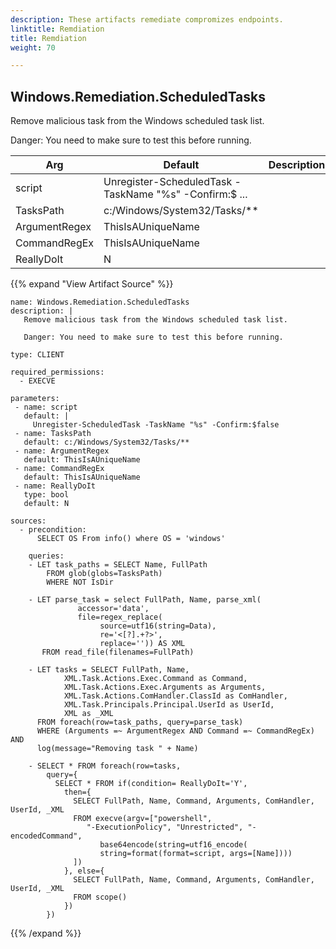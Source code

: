 ```yaml
---
description: These artifacts remediate compromizes endpoints.
linktitle: Remdiation
title: Remdiation
weight: 70

---
```

## Windows.Remediation.ScheduledTasks

Remove malicious task from the Windows scheduled task list.

Danger: You need to make sure to test this before running.


Arg|Default|Description
---|------|-----------
script|Unregister-ScheduledTask -TaskName "%s" -Confirm:$ ...|
TasksPath|c:/Windows/System32/Tasks/**|
ArgumentRegex|ThisIsAUniqueName|
CommandRegEx|ThisIsAUniqueName|
ReallyDoIt|N|

{{% expand  "View Artifact Source" %}}


```text
name: Windows.Remediation.ScheduledTasks
description: |
   Remove malicious task from the Windows scheduled task list.

   Danger: You need to make sure to test this before running.

type: CLIENT

required_permissions:
  - EXECVE

parameters:
 - name: script
   default: |
     Unregister-ScheduledTask -TaskName "%s" -Confirm:$false
 - name: TasksPath
   default: c:/Windows/System32/Tasks/**
 - name: ArgumentRegex
   default: ThisIsAUniqueName
 - name: CommandRegEx
   default: ThisIsAUniqueName
 - name: ReallyDoIt
   type: bool
   default: N

sources:
  - precondition:
      SELECT OS From info() where OS = 'windows'

    queries:
    - LET task_paths = SELECT Name, FullPath
        FROM glob(globs=TasksPath)
        WHERE NOT IsDir

    - LET parse_task = select FullPath, Name, parse_xml(
               accessor='data',
               file=regex_replace(
                    source=utf16(string=Data),
                    re='<[?].+?>',
                    replace='')) AS XML
       FROM read_file(filenames=FullPath)

    - LET tasks = SELECT FullPath, Name,
            XML.Task.Actions.Exec.Command as Command,
            XML.Task.Actions.Exec.Arguments as Arguments,
            XML.Task.Actions.ComHandler.ClassId as ComHandler,
            XML.Task.Principals.Principal.UserId as UserId,
            XML as _XML
      FROM foreach(row=task_paths, query=parse_task)
      WHERE (Arguments =~ ArgumentRegex AND Command =~ CommandRegEx)  AND
      log(message="Removing task " + Name)

    - SELECT * FROM foreach(row=tasks,
        query={
          SELECT * FROM if(condition= ReallyDoIt='Y',
            then={
              SELECT FullPath, Name, Command, Arguments, ComHandler, UserId, _XML
              FROM execve(argv=["powershell",
                 "-ExecutionPolicy", "Unrestricted", "-encodedCommand",
                    base64encode(string=utf16_encode(
                    string=format(format=script, args=[Name])))
              ])
            }, else={
              SELECT FullPath, Name, Command, Arguments, ComHandler, UserId, _XML
              FROM scope()
            })
        })
```
   {{% /expand %}}

